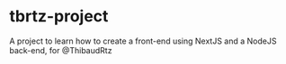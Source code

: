 # tbrtz-project
A project to learn how to create a front-end using NextJS and a NodeJS back-end, for @ThibaudRtz
